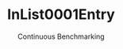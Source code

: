 ---
layout: default
title: InList0001Entry
subtitle: Continuous Benchmarking
selected: In
expanded: Benchmarking
benchmark: /individual_results/InList0001Entry.html
---